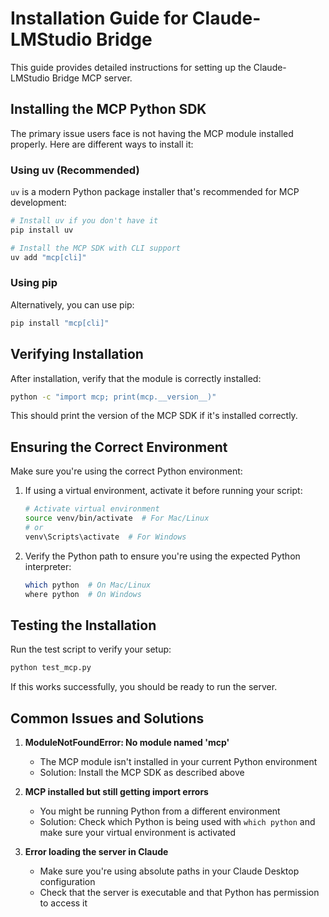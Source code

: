 # Installation Guide for Claude-LMStudio Bridge

This guide provides detailed instructions for setting up the Claude-LMStudio Bridge MCP server.

## Installing the MCP Python SDK

The primary issue users face is not having the MCP module installed properly. Here are different ways to install it:

### Using uv (Recommended)

`uv` is a modern Python package installer that's recommended for MCP development:

```bash
# Install uv if you don't have it
pip install uv

# Install the MCP SDK with CLI support
uv add "mcp[cli]"
```

### Using pip

Alternatively, you can use pip:

```bash
pip install "mcp[cli]"
```

## Verifying Installation

After installation, verify that the module is correctly installed:

```bash
python -c "import mcp; print(mcp.__version__)"
```

This should print the version of the MCP SDK if it's installed correctly.

## Ensuring the Correct Environment

Make sure you're using the correct Python environment:

1. If using a virtual environment, activate it before running your script:

   ```bash
   # Activate virtual environment
   source venv/bin/activate  # For Mac/Linux
   # or
   venv\Scripts\activate  # For Windows
   ```

2. Verify the Python path to ensure you're using the expected Python interpreter:

   ```bash
   which python  # On Mac/Linux
   where python  # On Windows
   ```

## Testing the Installation

Run the test script to verify your setup:

```bash
python test_mcp.py
```

If this works successfully, you should be ready to run the server.

## Common Issues and Solutions

1. **ModuleNotFoundError: No module named 'mcp'**
   - The MCP module isn't installed in your current Python environment
   - Solution: Install the MCP SDK as described above

2. **MCP installed but still getting import errors**
   - You might be running Python from a different environment
   - Solution: Check which Python is being used with `which python` and make sure your virtual environment is activated

3. **Error loading the server in Claude**
   - Make sure you're using absolute paths in your Claude Desktop configuration
   - Check that the server is executable and that Python has permission to access it
